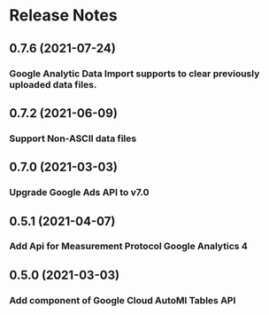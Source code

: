 Release Notes
===

0.7.6 (2021-07-24)
---

### Google Analytic Data Import supports to clear previously uploaded data files.

0.7.2 (2021-06-09)
---

### Support Non-ASCII data files

0.7.0 (2021-03-03)
---

### Upgrade Google Ads API to v7.0

0.5.1 (2021-04-07)
---

### Add Api for Measurement Protocol Google Analytics 4

0.5.0 (2021-03-03)
---

### Add component of Google Cloud AutoMl Tables API



